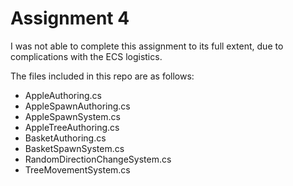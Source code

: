 # Assignment 4

I was not able to complete this assignment to its full extent, due to complications with the ECS logistics.

The files included in this repo are as follows:

- AppleAuthoring.cs
- AppleSpawnAuthoring.cs
- AppleSpawnSystem.cs
- AppleTreeAuthoring.cs
- BasketAuthoring.cs
- BasketSpawnSystem.cs
- RandomDirectionChangeSystem.cs
- TreeMovementSystem.cs
